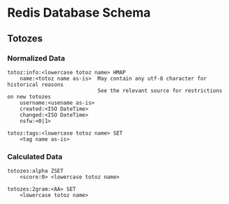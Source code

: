 # Redis Database Schema

## Totozes

### Normalized Data

    totoz:info:<lowercase totoz name> HMAP
        name:<totoz name as-is>  May contain any utf-8 character for historical reasons
                                 See the relevant source for restrictions on new totozes
        username:<usename as-is>
        created:<ISO DateTime>
        changed:<ISO DateTime>
        nsfw:<0|1>
    
    totoz:tags:<lowercase totoz name> SET
        <tag name as-is>

### Calculated Data

    totozes:alpha ZSET
        <score:0> <lowercase totoz name>
    
    totozes:2gram:<AA> SET
        <lowercase totoz name>